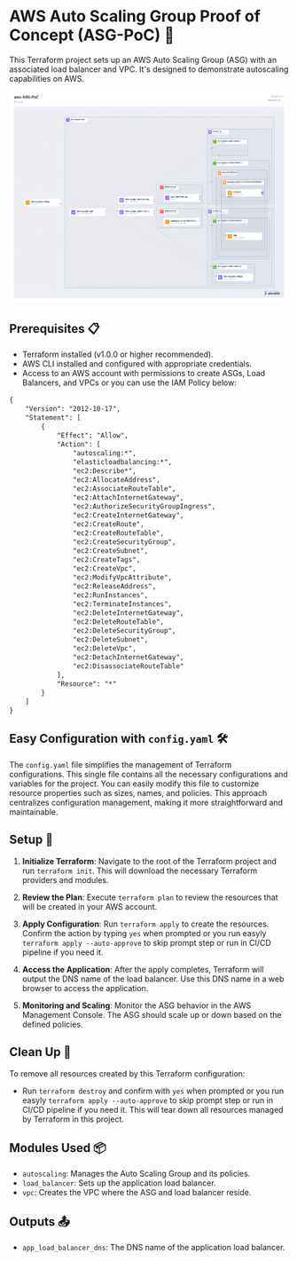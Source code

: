 # AWS Auto Scaling Group Proof of Concept (ASG-PoC) 🚀

This Terraform project sets up an AWS Auto Scaling Group (ASG) with an associated load balancer and VPC. It's designed to demonstrate autoscaling capabilities on AWS.

![Topology Image](topology.png)

## Prerequisites 📋

- Terraform installed (v1.0.0 or higher recommended).
- AWS CLI installed and configured with appropriate credentials.
- Access to an AWS account with permissions to create ASGs, Load Balancers, and VPCs or you can use the IAM Policy below:
```
{
    "Version": "2012-10-17",
    "Statement": [
        {
            "Effect": "Allow",
            "Action": [
                "autoscaling:*",
                "elasticloadbalancing:*",
                "ec2:Describe*",
                "ec2:AllocateAddress",
                "ec2:AssociateRouteTable",
                "ec2:AttachInternetGateway",
                "ec2:AuthorizeSecurityGroupIngress",
                "ec2:CreateInternetGateway",
                "ec2:CreateRoute",
                "ec2:CreateRouteTable",
                "ec2:CreateSecurityGroup",
                "ec2:CreateSubnet",
                "ec2:CreateTags",
                "ec2:CreateVpc",
                "ec2:ModifyVpcAttribute",
                "ec2:ReleaseAddress",
                "ec2:RunInstances",
                "ec2:TerminateInstances",
                "ec2:DeleteInternetGateway",
                "ec2:DeleteRouteTable",
                "ec2:DeleteSecurityGroup",
                "ec2:DeleteSubnet",
                "ec2:DeleteVpc",
                "ec2:DetachInternetGateway",
                "ec2:DisassociateRouteTable"
            ],
            "Resource": "*"
        }
    ]
}
```

## Easy Configuration with `config.yaml` 🛠️

The `config.yaml` file simplifies the management of Terraform configurations. This single file contains all the necessary configurations and variables for the project. You can easily modify this file to customize resource properties such as sizes, names, and policies. This approach centralizes configuration management, making it more straightforward and maintainable.

## Setup 🚀

1. **Initialize Terraform**: Navigate to the root of the Terraform project and run `terraform init`. This will download the necessary Terraform providers and modules.

2. **Review the Plan**: Execute `terraform plan` to review the resources that will be created in your AWS account.

3. **Apply Configuration**: Run `terraform apply` to create the resources. Confirm the action by typing `yes` when prompted or you run easyly `terraform apply --auto-approve` to skip prompt step or run in CI/CD pipeline if you need it.

4. **Access the Application**: After the apply completes, Terraform will output the DNS name of the load balancer. Use this DNS name in a web browser to access the application.

5. **Monitoring and Scaling**: Monitor the ASG behavior in the AWS Management Console. The ASG should scale up or down based on the defined policies.

## Clean Up 🧹

To remove all resources created by this Terraform configuration:

- Run `terraform destroy` and confirm with `yes` when prompted or you run easyly `terraform apply --auto-approve` to skip prompt step or run in CI/CD pipeline if you need it. This will tear down all resources managed by Terraform in this project.

## Modules Used 📦

- `autoscaling`: Manages the Auto Scaling Group and its policies.
- `load_balancer`: Sets up the application load balancer.
- `vpc`: Creates the VPC where the ASG and load balancer reside.

## Outputs 📤

- `app_load_balancer_dns`: The DNS name of the application load balancer.
